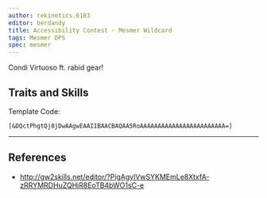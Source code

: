 ```yaml
---
author: rekinetics.6183
editor: berdandy
title: Accessibility Contest - Mesmer Wildcard
tags: Mesmer DPS
spec: mesmer
---
```


Condi Virtuoso ft. rabid gear!

## Traits and Skills

Template Code:

`[&DQctPhgtQj8jDwAAgwEAAIIBAACBAQAA5RoAAAAAAAAAAAAAAAAAAAAAAAA=]`

---

<div
  data-armory-embed='skills'
  data-armory-ids='21750,10234,10247,10232,24755'
>
</div>
<div
  data-armory-embed='specializations'
  data-armory-ids='45,24,66'
  data-armory-45-traits='675,669,1687'
  data-armory-24-traits='721,1690,2035'
  data-armory-66-traits='2202,2207,2223'
>
</div>
<script async src='https://unpkg.com/armory-embeds@^0.x.x/armory-embeds.js'></script>



## References

- http://gw2skills.net/editor/?PigAgylVwSYKMEmLe8XtxfA-zRRYMRDHuZQHjR8EoTB4bWO1sC-e
